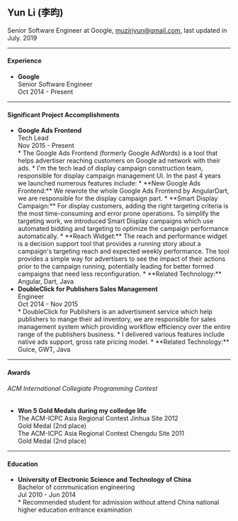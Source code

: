 ## Yun Li (李昀)

Senior Software Engineer at Google,
[muziriyun@gmail.com](mailto:muziriyun@gmail.com), last updated in July. 2019

--------------------------------------------------------------------------------

#### Experience

*   **Google**
    <div class="mzry-float">
      <div class="mzry-title">Senior Software Engineer</div>
      <div class="mzry-time">Oct 2014 - Present</div>
    </div>

--------------------------------------------------------------------------------

#### Significant Project Accomplishments

*   **Google Ads Frontend**
    <div class="mzry-float">
      <div class="mzry-title">Tech Lead</div>
      <div class="mzry-time">Nov 2015 - Present</div>
    </div>
    *   The Google Ads Frontend (formerly Google AdWords) is a tool that helps
        advertiser reaching customers on Google ad network with their ads.
    *   I'm the tech lead of display campaign construction team, responsible for
        display campaign management UI. In the past 4 years we launched numerous
        features include:
        *   **New Google Ads Frontend:** We rewrote the whole Google Ads
            Frontend by AngularDart, we are responsible for the display
            campaign part.
        *   **Smart Display Campaign:** For display customers, adding the right
            targeting criteria is the most time-consuming and error prone
            operations. To simplify the targeting work, we introduced Smart
            Display campaigns which use automated bidding and targeting to
            optimize the campaign performance automatically.
        *   **Reach Widget:** The reach and performance widget is a decision
            support tool that provides a running story about a campaign's
            targeting reach and expected weekly performance. The tool provides a
            simple way for advertisers to see the impact of their actions prior
            to the campaign running, potentially leading for better formed
            campaigns that need less reconfiguration.
    *   **Related Technology:** Angular, Dart, Java
*   **DoubleClick for Publishers Sales Management**
    <div class="mzry-float">
      <div class="mzry-title">Engineer</div>
      <div class="mzry-time">Oct 2014 - Nov 2015</div>
    </div>
    *   DoubleClick for Publishers is an advertisment service which help
        publishers to mange their ad inventory, we are responsible for sales
        management system which providing workflow efficiency over the entire
        range of the publishers business.
    *   I delivered various features include native ads support, gross rate
        pricing model.
    *   **Related Technology:** Guice, GWT, Java

--------------------------------------------------------------------------------

#### Awards

###### ACM International Collegiate Programming Contest

*   **Won 5 Gold Medals during my colledge life**
    <div class="mzry-float">
      <div class="mzry-title">
          The ACM-ICPC Asia Regional Contest Jinhua Site 2012
        </div>
        <div class="mzry-time">Gold Medal (2nd place)</div>
    </div>
    <div class="mzry-float">
      <div class="mzry-title">
          The ACM-ICPC Asia Regional Contest Chengdu Site 2011
        </div>
        <div class="mzry-time">Gold Medal (2nd place)</div>
    </div>

--------------------------------------------------------------------------------

#### Education

*   **University of Electronic Science and Technology of China**
    <div class="mzry-float">
        <div class="mzry-title">Bachelor of communication engineering</div>
        <div class="mzry-time">Jul 2010 - Jun 2014</div>
    </div>
    *   Recommended student for admission without attend China national higher
        education entrance examination

